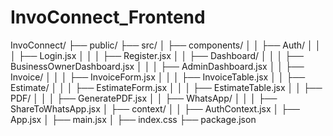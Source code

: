 # InvoConnect_Frontend

InvoConnect/
├── public/
├── src/
│   ├── components/
│   │   ├── Auth/
│   │   │   ├── Login.jsx
│   │   │   ├── Register.jsx
│   │   ├── Dashboard/
│   │   │   ├── BusinessOwnerDashboard.jsx
│   │   │   ├── AdminDashboard.jsx
│   │   ├── Invoice/
│   │   │   ├── InvoiceForm.jsx
│   │   │   ├── InvoiceTable.jsx
│   │   ├── Estimate/
│   │   │   ├── EstimateForm.jsx
│   │   │   ├── EstimateTable.jsx
│   │   ├── PDF/
│   │   │   ├── GeneratePDF.jsx
│   │   ├── WhatsApp/
│   │   │   ├── ShareToWhatsApp.jsx
│   ├── context/
│   │   ├── AuthContext.jsx
│   ├── App.jsx
│   ├── main.jsx
│   ├── index.css
├── package.json
